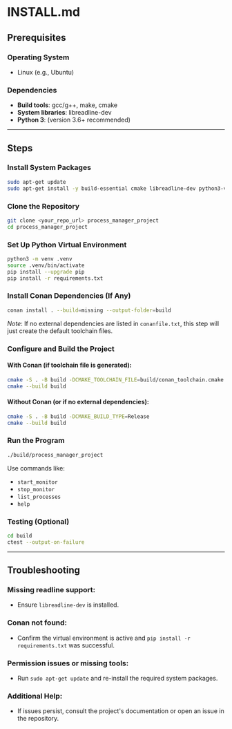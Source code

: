 # INSTALL.md

## Prerequisites

### Operating System
- Linux (e.g., Ubuntu)

### Dependencies
- **Build tools**: gcc/g++, make, cmake
- **System libraries**: libreadline-dev
- **Python 3**: (version 3.6+ recommended)

---

## Steps

### Install System Packages
```bash
sudo apt-get update
sudo apt-get install -y build-essential cmake libreadline-dev python3-venv python3-pip git
```

### Clone the Repository
```bash
git clone <your_repo_url> process_manager_project
cd process_manager_project
```

### Set Up Python Virtual Environment
```bash
python3 -m venv .venv
source .venv/bin/activate
pip install --upgrade pip
pip install -r requirements.txt
```

### Install Conan Dependencies (If Any)
```bash
conan install . --build=missing --output-folder=build
```
*Note*: If no external dependencies are listed in `conanfile.txt`, this step will just create the default toolchain files.

### Configure and Build the Project

#### With Conan (if toolchain file is generated):
```bash
cmake -S . -B build -DCMAKE_TOOLCHAIN_FILE=build/conan_toolchain.cmake -DCMAKE_BUILD_TYPE=Release
cmake --build build
```

#### Without Conan (or if no external dependencies):
```bash
cmake -S . -B build -DCMAKE_BUILD_TYPE=Release
cmake --build build
```

### Run the Program
```bash
./build/process_manager_project
```
Use commands like:
- `start_monitor`
- `stop_monitor`
- `list_processes`
- `help`

### Testing (Optional)
```bash
cd build
ctest --output-on-failure
```

---

## Troubleshooting

### Missing readline support:
- Ensure `libreadline-dev` is installed.

### Conan not found:
- Confirm the virtual environment is active and `pip install -r requirements.txt` was successful.

### Permission issues or missing tools:
- Run `sudo apt-get update` and re-install the required system packages.

### Additional Help:
- If issues persist, consult the project's documentation or open an issue in the repository.

